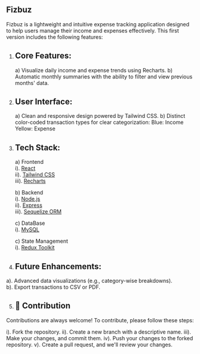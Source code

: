 ## Fizbuz

Fizbuz is a lightweight and intuitive expense tracking application designed to help users manage their income and expenses effectively. This first version includes the following features:

1. ## Core Features:<br>

   a) Visualize daily income and expense trends using Recharts.
   b) Automatic monthly summaries with the ability to filter and view previous months' data.

2. ## User Interface:<br>

   a) Clean and responsive design powered by Tailwind CSS.
   b) Distinct color-coded transaction types for clear categorization:
   Blue: Income
   Yellow: Expense

3. ## Tech Stack:<br>

   a) Frontend <br>
   i). [React](https://react.dev)<br>
   ii). [Tailwind CSS](https://tailwindcss.com)<br>
   iii). [Recharts](https://recharts.org/en-US)<br>

   b) Backend<br>
   i). [Node.js](https://nodejs.org/en)<br>
   ii). [Express](https://expressjs.com)<br>
   iii). [Sequelize ORM](https://sequelize.org)<br>

   c) DataBase<br>
   i). [MySQL](https://www.mysql.com)<br>

   c) State Management<br>
   i). [Redux Toolkit](https://redux-toolkit.js.org/)

4. ## Future Enhancements:<br>

a). Advanced data visualizations (e.g., category-wise breakdowns). <br>
b). Export transactions to CSV or PDF.

5. ## 🙌 Contribution

Contributions are always welcome! To contribute, please follow these steps:

i). Fork the repository.
ii). Create a new branch with a descriptive name.
iii). Make your changes, and commit them.
iv). Push your changes to the forked repository.
v). Create a pull request, and we'll review your changes.
